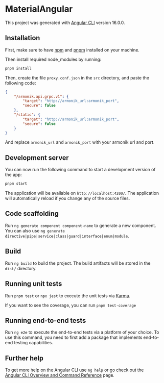 # MaterialAngular

This project was generated with [Angular CLI](https://github.com/angular/angular-cli) version 16.0.0.

## Installation

First, make sure to have [npm](https://docs.npmjs.com/downloading-and-installing-node-js-and-npm) and [pnpm](https://pnpm.io/installation) installed on your machine.

Then install required node_modules by running:

```sh
pnpm install
```

Then, create the file `proxy.conf.json` in the `src` directory, and paste the following code:

```json
{
    "/armonik.api.grpc.v1": {
        "target": "http://armonik_url:armonik_port",
        "secure": false
    },
    "/static": {
        "target": "http://armonik_url:armonik_port",
        "secure": false
    }
}
```
And replace `armonik_url` and `armonik_port` with your armonik url and port.

## Development server

You can now run the following command to start a development version of the app: 
```sh
pnpm start
```

The application will be available on `http://localhost:4200/`. The application will automatically reload if you change any of the source files.

## Code scaffolding

Run `ng generate component component-name` to generate a new component. You can also use `ng generate directive|pipe|service|class|guard|interface|enum|module`.

## Build

Run `ng build` to build the project. The build artifacts will be stored in the `dist/` directory.

## Running unit tests

Run `pnpm test` or `npx jest` to execute the unit tests via [Karma](https://karma-runner.github.io).

If you want to see the coverage, you can run `pnpm test-coverage`

## Running end-to-end tests

Run `ng e2e` to execute the end-to-end tests via a platform of your choice. To use this command, you need to first add a package that implements end-to-end testing capabilities.

## Further help

To get more help on the Angular CLI use `ng help` or go check out the [Angular CLI Overview and Command Reference](https://angular.io/cli) page.
